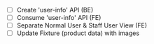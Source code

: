- [ ] Create 'user-info' API (BE)
- [ ] Consume 'user-info' API (FE)
- [ ] Separate Normal User & Staff User View (FE)
- [ ] Update Fixture (product data) with images
